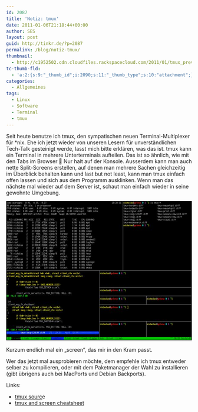 ```yaml
---
id: 2087
title: 'Notiz: tmux'
date: 2011-01-06T21:18:44+00:00
author: SES
layout: post
guid: http://tinkr.de/?p=2087
permalink: /blog/notiz-tmux/
thumbnail:
  - http://c1952502.cdn.cloudfiles.rackspacecloud.com/2011/01/tmux_preview.jpg
tc-thumb-fld:
  - 'a:2:{s:9:"_thumb_id";i:2090;s:11:"_thumb_type";s:10:"attachment";}'
categories:
  - Allgemeines
tags:
  - Linux
  - Software
  - Terminal
  - tmux
---
```

Seit heute benutze ich tmux, den sympatischen neuen Terminal-Multiplexer für *nix. Ehe ich jetzt wieder von unseren Lesern für unverständlichen Tech-Talk gesteinigt werde, lasst mich bitte erklären, was das ist. tmux kann ein Terminal in mehrere Unterterminals aufteilen. Das ist so ähnlich, wie mit den Tabs im Browser 🙂 Nur halt auf der Konsole. Ausserdem kann man auch nette Split-Screens erstellen, auf denen man mehrere Sachen gleichzeitig im Überblick behalten kann und last but not least, kann man tmux einfach offen lassen und sich aus dem Programm ausklinken. Wenn man das nächste mal wieder auf dem Server ist, schaut man einfach wieder in seine gewohnte Umgebung.

<img loading="lazy" src="/assets/2011/01/tmux.jpg" alt="" title="tmux" width="606" height="377" class="alignnone size-full wp-image-2089" />

Kurzum endlich mal ein &#8222;screen&#8220;, das mir in den Kram passt.

Wer das jetzt mal ausprobieren möchte, dem empfehle ich tmux entweder selber zu kompilieren, oder mit dem Paketmanager der Wahl zu installieren (gibt übrigens auch bei MacPorts und Debian Backports).

Links:

  * [tmux sourc](http://tmux.sourceforge.net/)e
  * [tmux and screen cheatsheet](http://www.dayid.org/os/notes/tm.html)
